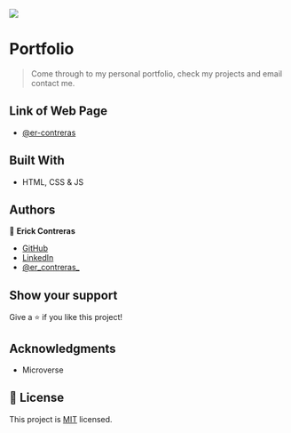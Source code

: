 
![](https://img.shields.io/badge/Microverse-blueviolet)

# Portfolio

> Come through to my personal portfolio, check my projects and email contact me.

<!-- <div align="center"><img src="./SS/app-screenshot.png" width="300"/></div> -->

## Link of Web Page

- [@er-contreras](https://er-contreras.github.io/Portfolio/)

## Built With

- HTML, CSS & JS

## Authors

👤 **Erick Contreras**

- [GitHub](https://github.com/er-contreras)
- [LinkedIn](https://www.linkedin.com/in/er-contreras/)
- [@er_contreras_](https://twitter.com/er_contreras_)

## Show your support

Give a ⭐️ if you like this project!

## Acknowledgments

- Microverse

## 📝 License

This project is [MIT](./MIT.md) licensed.
